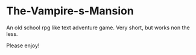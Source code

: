 # The-Vampire-s-Mansion
An old school rpg like text adventure game. Very short, but works non the less. 

Please enjoy!
